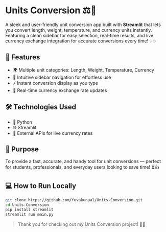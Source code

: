 # Units Conversion ⚖️🔄

A sleek and user-friendly unit conversion app built with **Streamlit** that lets you convert length, weight, temperature, and currency units instantly. Featuring a clean sidebar for easy selection, real-time results, and live currency exchange integration for accurate conversions every time! 💡✨

## 🚀 Features

- 🌍 Multiple unit categories: Length, Weight, Temperature, Currency  
- 🧭 Intuitive sidebar navigation for effortless use  
- ⚡ Instant conversion display as you type  
- 💱 Real-time currency exchange rate updates  

## 🛠️ Technologies Used

- 🐍 Python  
- 🌐 Streamlit  
- 🔗 External APIs for live currency rates  

## 🎯 Purpose

To provide a fast, accurate, and handy tool for unit conversions — perfect for students, professionals, and everyday users looking to save time! ⏳👍

## 💻 How to Run Locally

```bash
git clone https://github.com/Yuvakunaal/Units-Conversion.git
cd Units-Conversion
pip install streamlit
streamlit run main.py
```

> Thank you for checking out my Units Conversion project! 🙌✨
